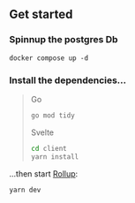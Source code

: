 ## Get started

### Spinnup the postgres Db

```Docker
docker compose up -d
```

### Install the dependencies...

> Go
>
> ```bash
> go mod tidy
> ```
>
> Svelte
>
> ```bash
> cd client
> yarn install
> ```

...then start [Rollup](https://rollupjs.org):

```bash
yarn dev
```
